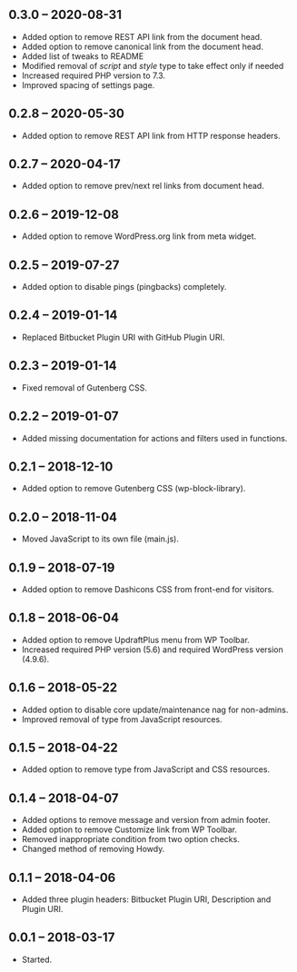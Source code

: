 ﻿
##  0.3.0 – 2020-08-31
-   Added option to remove REST API link from the document head.
-   Added option to remove canonical link from the document head.
-   Added list of tweaks to README
-   Modified removal of *script* and *style* type to take effect only if needed
-   Increased required PHP version to 7.3.
-   Improved spacing of settings page.

##  0.2.8 – 2020-05-30
-   Added option to remove REST API link from HTTP response headers.

##  0.2.7 – 2020-04-17
-   Added option to remove prev/next rel links from document head.

##  0.2.6 – 2019-12-08
-   Added option to remove WordPress.org link from meta widget.

##  0.2.5 – 2019-07-27
-   Added option to disable pings (pingbacks) completely.

##  0.2.4 – 2019-01-14
-   Replaced Bitbucket Plugin URI with GitHub Plugin URI.

##  0.2.3 – 2019-01-14
-   Fixed removal of Gutenberg CSS.

##  0.2.2 – 2019-01-07
-   Added missing documentation for actions and filters used in functions.

##  0.2.1 – 2018-12-10
-   Added option to remove Gutenberg CSS (wp-block-library).

##  0.2.0 – 2018-11-04
-   Moved JavaScript to its own file (main.js).

##  0.1.9 – 2018-07-19
-   Added option to remove Dashicons CSS from front-end for visitors.

##  0.1.8 – 2018-06-04
-   Added option to remove UpdraftPlus menu from WP Toolbar.
-   Increased required PHP version (5.6) and required WordPress version (4.9.6).

##  0.1.6 – 2018-05-22
-   Added option to disable core update/maintenance nag for non-admins.
-   Improved removal of type from JavaScript resources.

##  0.1.5 – 2018-04-22
-   Added option to remove type from JavaScript and CSS resources.

##  0.1.4 – 2018-04-07
-   Added options to remove message and version from admin footer.
-   Added option to remove Customize link from WP Toolbar.
-   Removed inappropriate condition from two option checks.
-   Changed method of removing Howdy.

##  0.1.1 – 2018-04-06
-   Added three plugin headers: Bitbucket Plugin URI, Description and Plugin URI.

##  0.0.1 – 2018-03-17
-   Started.

